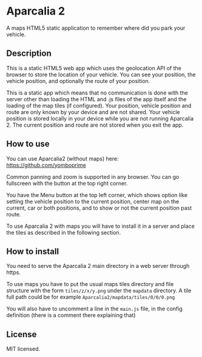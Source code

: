 # Aparcalia 2
A maps HTML5 static application to remember where did you park your vehicle.

## Description

This is a static HTML5 web app which uses the geolocation API of the browser to store the location of your vehicle. You can see your position, the vehicle position, and optionally the route of your position.

This is a static app which means that no communication is done with the server other than loading the HTML and .js files of the app itself and the loading of the map tiles (if configured). Your position, vehicle position and route are only known by your device and are not shared. Your vehicle position is stored locally in your device while you are not running Aparcalia 2. The current position and route are not stored when you exit the app.

## How to use

You can use Aparcalia2 (without maps) here: https://github.com/yomboprime

Common panning and zoom is supported in any browser. You can go fullscreen with the button at the top right corner.

You have the Menu button at the top left corner, which shows option like setting the vehicle position to the current position, center map on the current, car or both positions, and to show or not the current position past route.

To use Aparcalia 2 with maps you will have to install it in a server and place the tiles as described in the following section.


## How to install

You need to serve the Aparcalia 2 main directory in a web server through https.

To use maps you have to put the usual maps tiles directory and file structure with the form `tiles/z/x/y.png` under the `mapdata` directory. A tile full path could be for example `Aparcalia2/mapdata/tiles/0/0/0.png`

You will also have to uncomment a line in the `main.js` file, in the config definition (there is a comment there explaining that)

## License

MIT licensed.
